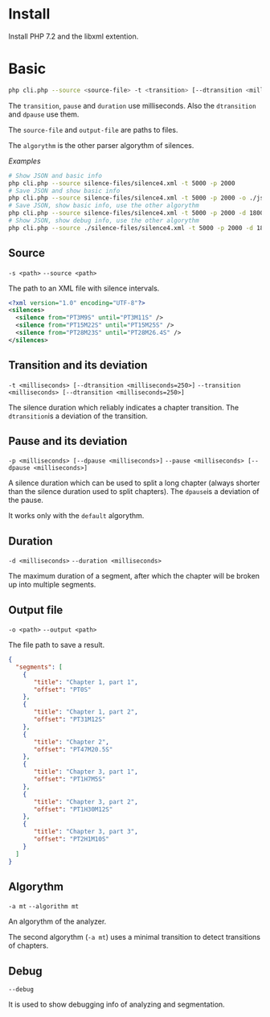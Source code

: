 # Install

Install PHP 7.2 and the libxml extention.

# Basic

```bash
php cli.php --source <source-file> -t <transition> [--dtransition <milliseconds=250>] -p <pause> [--dpause <milliseconds>] [-d <duration>] [-o <output-file>] [-a <algorythm>] [--debug]
```

The `transition`, `pause` and `duration` use milliseconds. Also the `dtransition` and `dpause` use them.

The `source-file` and `output-file` are paths to files.

The `algorythm` is the other parser algorythm of silences.

*Examples*

```bash
# Show JSON and basic info
php cli.php --source silence-files/silence4.xml -t 5000 -p 2000
# Save JSON and show basic info
php cli.php --source silence-files/silence4.xml -t 5000 -p 2000 -o ./json
# Save JSON, show basic info, use the other algorythm
php cli.php --source silence-files/silence4.xml -t 5000 -p 2000 -d 180000 -a mt --output ./json
# Show JSON, show debug info, use the other algorythm
php cli.php --source ./silence-files/silence4.xml -t 5000 -p 2000 -d 180000 -a mt --debug
```

## Source

`-s <path>`
`--source <path>`

The path to an XML file with silence intervals.

```xml
<?xml version="1.0" encoding="UTF-8"?>
<silences>
  <silence from="PT3M9S" until="PT3M11S" />
  <silence from="PT15M22S" until="PT15M25S" />
  <silence from="PT28M23S" until="PT28M26.4S" />
</silences>
```

## Transition and its deviation

`-t <milliseconds> [--dtransition <milliseconds=250>]`
`--transition <milliseconds> [--dtransition <milliseconds=250>]`

The silence duration which reliably indicates a chapter transition.
The `dtransition`is a deviation of the transition.

## Pause and its deviation

`-p <milliseconds> [--dpause <milliseconds>]`
`--pause <milliseconds> [--dpause <milliseconds>]`

A silence duration which can be used to split a long chapter (always shorter than the silence duration used to split chapters).
The `dpause`is a deviation of the pause.

It works only with the `default` algorythm.

## Duration

`-d <milliseconds>`
`--duration <milliseconds>`

The maximum duration of a segment, after which the chapter will be broken up into multiple segments.

## Output file

`-o <path>`
`--output <path>`

The file path to save a result.

```json
{
  "segments": [
    {
       "title": "Chapter 1, part 1",
       "offset": "PT0S"
    },
    {
       "title": "Chapter 1, part 2",
       "offset": "PT31M12S"
    },
    {
       "title": "Chapter 2",
       "offset": "PT47M20.5S"
    },
    {
       "title": "Chapter 3, part 1",
       "offset": "PT1H7M5S"
    },
    {
       "title": "Chapter 3, part 2",
       "offset": "PT1H30M12S"
    },
    {
       "title": "Chapter 3, part 3",
       "offset": "PT2H1M10S"
    }
  ]
}
```

## Algorythm

`-a mt`
`--algorithm mt`

An algorythm of the analyzer.

The second algorythm (`-a mt`) uses a minimal transition to detect transitions of chapters.

## Debug

`--debug`

It is used to show debugging info of analyzing and segmentation.
